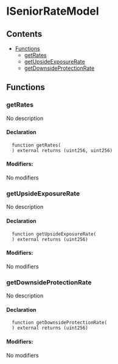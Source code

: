 # ISeniorRateModel





## Contents
<!-- START doctoc generated TOC please keep comment here to allow auto update -->
<!-- DON'T EDIT THIS SECTION, INSTEAD RE-RUN doctoc TO UPDATE -->

- [Functions](#functions)
  - [getRates](#getrates)
  - [getUpsideExposureRate](#getupsideexposurerate)
  - [getDownsideProtectionRate](#getdownsideprotectionrate)

<!-- END doctoc generated TOC please keep comment here to allow auto update -->




## Functions

### getRates
No description


#### Declaration
```solidity
  function getRates(
  ) external returns (uint256, uint256)
```

#### Modifiers:
No modifiers



### getUpsideExposureRate
No description


#### Declaration
```solidity
  function getUpsideExposureRate(
  ) external returns (uint256)
```

#### Modifiers:
No modifiers



### getDownsideProtectionRate
No description


#### Declaration
```solidity
  function getDownsideProtectionRate(
  ) external returns (uint256)
```

#### Modifiers:
No modifiers





